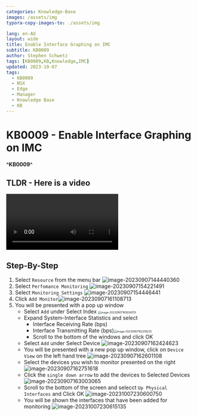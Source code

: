 ```yaml
---
categories: Knowledge-Base
images: /assets/img
typora-copy-images-to: ./assets/img

lang: en-AU
layout: wide
title: Enable Interface Graphing on IMC
subtitle: KB0009
author: Stephen Schwetz
tags: [KB0009,KB,Knowledge,IMC]
updated: 2023-10-07
tags: 
  - KB0009
  - NSX
  - Edge
  - Manager
  - Knowledge Base
  - KB
---
```


# KB0009 - Enable Interface Graphing on IMC

**^KB0009^**

## TLDR - Here is a video

<video src="assets/enable%20interface%20graphing%20in%20IMC.mp4"></video>

## Step-By-Step

1. Select `Resource` from the menu bar
   ![image-20230907144440360](assets/img/image-20230907144440360-6680302.png)
1. Select `Perfomance Monitoring`
   ![image-20230907154221491](assets/img/image-20230907154221491-6680302.png)
1. Select `Monitoring Settings`
   ![image-20230907154446441](assets/img/image-20230907154446441-6680302.png)
1. Click `Add Monitor`![image-20230907161108713](assets/img/image-20230907161108713-6680302.png)
1. You will be presented with a pop up window
   * Select `Add` under Select Index
     <img src="assets/img/image-20230907161834079-6680302.png" alt="image-20230907161834079" style="zoom:50%;" />
   * Expand System-Interface Statistics and select
     * Interface Receiving Rate (bps)
     * Interface Transmitting Rate (bps)<img src="assets/img/image-20230907162218225-6680302.png" alt="image-20230907162218225" style="zoom:50%;" />
     * Scroll to the bottom of the windows and click OK
   * Select `Add` under Select Device
     ![image-20230907162424623](assets/img/image-20230907162424623-6680302.png)
   * You will be presented with a new pop up window, click on `Device View` on the left hand tree
     ![image-20230907162601108](assets/img/image-20230907162601108-6680302.png)
   * Select the devices you wish to monitor presented on the right
     ![image-20230907162751618](assets/img/image-20230907162751618-6680302.png)
   * Click the `single down arrow` to add the devices to Selected Devices
     ![image-20230907163003065](assets/img/image-20230907163003065-6680302.png)
   * Scroll to the bottom of the screen and selecct `Up Physical Interfaces` and Click OK
     ![image-20231007230600750](assets/img/image-20231007230600750.png)
   * You will be shown the interfaces that have been added for monitoring
     ![image-20231007230615135](assets/img/image-20231007230615135.png)

